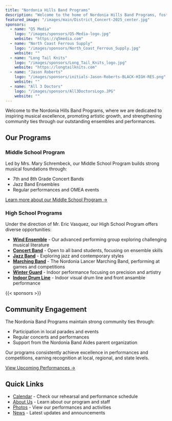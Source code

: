 ```yaml
---
title: "Nordonia Hills Band Programs"
description: "Welcome to the home of Nordonia Hills Band Programs, fostering musical excellence and community engagement"
featured_image: "/images/main/District_Concert-2025_center.jpg"
sponsors:
  - name: "Q5 Media"
    logo: "/images/sponsors/Q5-Media-logo.jpg"
    website: "https://q5media.com"
  - name: "North Coast Ferrous Supply"
    logo: "/images/sponsors/North_Coast_Ferrous_Supply.jpg"
    website: ""
  - name: "Long Tail Knits"
    logo: "/images/sponsors/Long_Tail_Knits_logo.jpg"
    website: "https://longtailknits.com"
  - name: "Jason Roberts"
    logo: "/images/sponsors/initials-Jason-Roberts-BLACK-HIGH-RES.png"
    website: ""
  - name: "All 3 Doctors"
    logo: "/images/sponsors/All3DoctorsLogo.JPG"
    website: ""
---
```


Welcome to the Nordonia Hills Band Programs, where we are dedicated to inspiring musical excellence, promoting artistic growth, and strengthening community ties through our outstanding ensembles and performances.

## Our Programs

### Middle School Program
Led by Mrs. Mary Schrembeck, our Middle School Program builds strong musical foundations through:
- 7th and 8th Grade Concert Bands
- Jazz Band Ensembles
- Regular performances and OMEA events

[Learn more about our Middle School Program →](/programs/middle-school)

### High School Programs
Under the direction of Mr. Eric Vasquez, our High School Program offers diverse opportunities:

- **[Wind Ensemble](/programs/wind-ensemble)** - Our advanced performing group exploring challenging musical literature
- **[Concert Band](/programs/concert-band)** - Open to all band students, focusing on ensemble skills
- **[Jazz Band](/programs/jazz-band)** - Exploring jazz and contemporary styles
- **[Marching Band](/programs/marching-band)** - The Nordonia Lancer Marching Band, performing at games and competitions
- **[Winter Guard](/programs/winter-guard)** - Indoor performance focusing on precision and artistry
- **[Indoor Drum Line](/programs/indoor-drumline/)** - Indoor visual drum line and front ansamble performance

{{< sponsors >}}

## Community Engagement

The Nordonia Band Programs maintain strong community ties through:
- Participation in local parades and events
- Regular concerts and performances
- Support from the Nordonia Band Aides parent organization

Our programs consistently achieve excellence in performances and competitions, earning recognition at local, regional, and state levels.

[View Upcoming Performances →](/calendar)

## Quick Links

* [Calendar](/calendar) - Check our rehearsal and performance schedule
* [About Us](/about) - Learn about our program and staff
* [Photos](/photos) - View our performances and activities
* [News](/posts) - Latest updates and announcements
